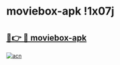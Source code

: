 # moviebox-apk !1x07j

# <h2><a href="https://dujssf.esa.edu.pl?title=moviebox-apk&ref=1x07j">🔗👉 🔴 moviebox-apk</a></h2>

[![acn](https://github.com/user-attachments/assets/0f9c940e-d8b0-45ae-aac7-cd30a18b3e1c)](https://dujssf.esa.edu.pl?title=moviebox-apk&ref=1x07j)

